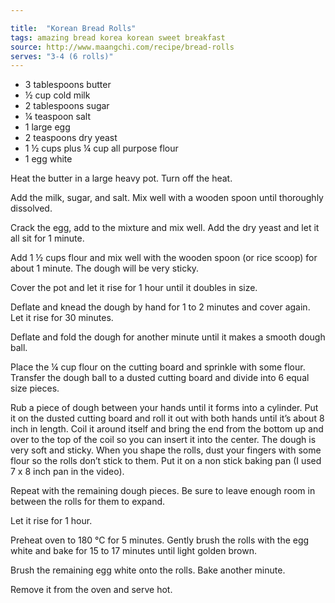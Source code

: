```yaml
---

title:  "Korean Bread Rolls"
tags: amazing bread korea korean sweet breakfast
source: http://www.maangchi.com/recipe/bread-rolls
serves: "3-4 (6 rolls)"
---
```

* 3 tablespoons butter
* ½ cup cold milk
* 2 tablespoons sugar
* ¼ teaspoon salt
* 1 large egg
* 2 teaspoons dry yeast
* 1 ½ cups plus ¼ cup all purpose flour
* 1 egg white

Heat the butter in a large heavy pot. Turn off the heat.

Add the milk, sugar, and salt. Mix well with a wooden spoon until thoroughly dissolved.

Crack the egg, add to the mixture and mix well. Add the dry yeast and let it all sit for 1 minute.

Add 1 ½ cups flour and mix well with the wooden spoon (or rice scoop) for about 1 minute. The dough will be very sticky.

Cover the pot and let it rise for 1 hour until it doubles in size.

Deflate and knead the dough by hand for 1 to 2 minutes and cover again. Let it rise for 30 minutes.

Deflate and fold the dough for another minute until it makes a smooth dough ball.

Place the ¼ cup flour on the cutting board and sprinkle with some flour. Transfer the dough ball to a dusted cutting board and divide into 6 equal size pieces.

Rub a piece of dough between your hands until it forms into a cylinder. Put it on the dusted cutting board and roll it out with both hands until it’s about 8 inch in length. Coil it around itself and bring the end from the bottom up and over to the top of the coil so you can insert it into the center. The dough is very soft and sticky. When you shape the rolls, dust your fingers with some flour so the rolls don’t stick to them. Put it on a non stick baking pan (I used 7 x 8 inch pan in the video).

Repeat with the remaining dough pieces. Be sure to leave enough room in between the rolls for them to expand.

Let it rise for 1 hour.

Preheat oven to 180 °C for 5 minutes. Gently brush the rolls with the egg white and bake for 15 to 17 minutes until light golden brown.

Brush the remaining egg white onto the rolls. Bake another minute.

Remove it from the oven and serve hot.

